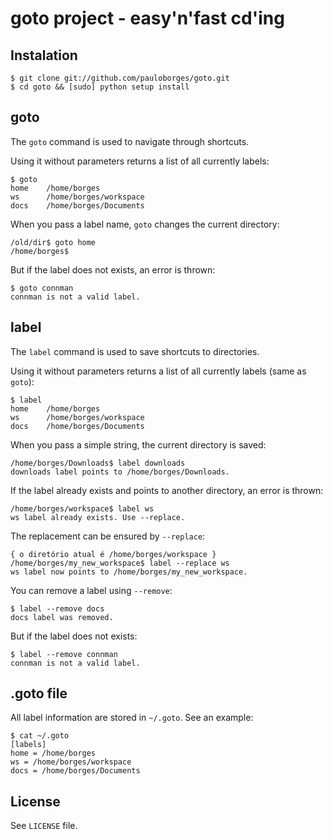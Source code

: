 goto project - easy'n'fast cd'ing
=================================


Instalation
-----------

    $ git clone git://github.com/pauloborges/goto.git
    $ cd goto && [sudo] python setup install


goto
----

The `goto` command is used to navigate through shortcuts.

Using it without parameters returns a list of all currently labels:

    $ goto
    home    /home/borges
    ws      /home/borges/workspace
    docs    /home/borges/Documents

When you pass a label name, `goto` changes the current directory:

    /old/dir$ goto home
    /home/borges$

But if the label does not exists, an error is thrown:

    $ goto connman
    connman is not a valid label.


label
-----

The `label` command is used to save shortcuts to directories.

Using it without parameters returns a list of all currently labels (same as `goto`):

    $ label
    home    /home/borges
    ws      /home/borges/workspace
    docs    /home/borges/Documents

When you pass a simple string, the current directory is saved:

    /home/borges/Downloads$ label downloads
    downloads label points to /home/borges/Downloads.

If the label already exists and points to another directory, an error is thrown:

    /home/borges/workspace$ label ws
    ws label already exists. Use --replace.

The replacement can be ensured by `--replace`:

    { o diretório atual é /home/borges/workspace }
    /home/borges/my_new_workspace$ label --replace ws
    ws label now points to /home/borges/my_new_workspace.

You can remove a label using `--remove`:

    $ label --remove docs
    docs label was removed.

But if the label does not exists:

    $ label --remove connman
    connman is not a valid label.


.goto file
----------

All label information are stored in `~/.goto`. See an example:

    $ cat ~/.goto
    [labels]
    home = /home/borges
    ws = /home/borges/workspace
    docs = /home/borges/Documents


License
-------

See `LICENSE` file.
